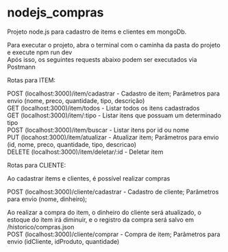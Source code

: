 # nodejs_compras

Projeto node.js para cadastro de items e clientes em mongoDb. </br>

Para executar o projeto, abra o terminal com o caminha da pasta do projeto e execute npm run dev </br>
Após isso, os seguintes requests abaixo podem ser executados via Postmann</br>

Rotas para ITEM:

POST (localhost:3000)/item/cadastrar - Cadastro de item; Parâmetros para envio (nome, preco, quantidade, tipo, descrição)</br>
GET (localhost:3000)/item/todos - Listar todos os itens cadastrados</br>
GET (localhost:3000)/item/:tipo - Listar itens que possuam um determinado tipo</br>
POST (localhost:3000)/item/buscar - Listar itens por id ou nome</br>
PUT (locahost:3000)/item/atualizar - Atualizar item; Parâmetros para envio (id, nome, preco, quantidade, tipo, descricao)</br>
DELETE (localhost:3000)/item/deletar/:id - Deletar item</br>

Rotas para CLIENTE:</br>

Ao cadastrar items e clientes, é possível realizar compras </br>

POST (localhost:3000)/cliente/cadastrar - Cadastro de cliente; Parâmetros para envio (nome, dinheiro);</br>

Ao realizar a compra do item, o dinheiro do cliente será atualizado, o estoque do item irá diminuir, e o registro da compra será salvo em /historico/compras.json</br>
POST (localhost:3000)/cliente/comprar - Compra de item; Parâmetros para envio (idCliente, idProduto, quantidade)</br>

